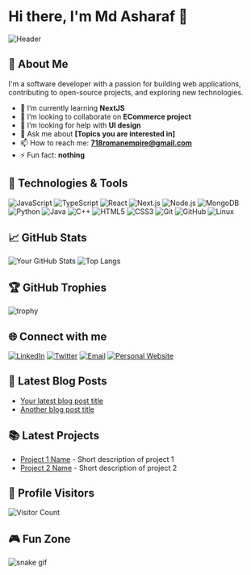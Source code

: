 # Hi there, I'm Md Asharaf 👋

![Header](https://asharaf-image-url.com/header.png)

## 🚀 About Me

I'm a software developer with a passion for building web applications, contributing to open-source projects, and exploring new technologies.

-   🌱 I’m currently learning **NextJS**
-   👯 I’m looking to collaborate on **ECommerce project**
-   🤔 I’m looking for help with **UI design**
-   💬 Ask me about **[Topics you are interested in]**
-   📫 How to reach me: **718romanempire@gmail.com**
-   ⚡ Fun fact: **nothing**

## 🔧 Technologies & Tools

![JavaScript](https://img.shields.io/badge/-JavaScript-333?style=flat&logo=javascript)
![TypeScript](https://img.shields.io/badge/-TypeScript-333?style=flat&logo=typescript)
![React](https://img.shields.io/badge/-React-333?style=flat&logo=react)
![Next.js](https://img.shields.io/badge/-Next.js-333?style=flat&logo=next.js)
![Node.js](https://img.shields.io/badge/-Node.js-333?style=flat&logo=node.js)
![MongoDB](https://img.shields.io/badge/-MongoDB-333?style=flat&logo=mongodb)
![Python](https://img.shields.io/badge/-Python-333?style=flat&logo=python)
![Java](https://img.shields.io/badge/-Java-333?style=flat&logo=java)
![C++](https://img.shields.io/badge/-C++-333?style=flat&logo=cplusplus)
![HTML5](https://img.shields.io/badge/-HTML5-333?style=flat&logo=html5)
![CSS3](https://img.shields.io/badge/-CSS3-333?style=flat&logo=css3)
![Git](https://img.shields.io/badge/-Git-333?style=flat&logo=git)
![GitHub](https://img.shields.io/badge/-GitHub-333?style=flat&logo=github)
![Linux](https://img.shields.io/badge/-Linux-333?style=flat&logo=linux)

## 📈 GitHub Stats

![Your GitHub Stats](https://github-readme-stats.vercel.app/api?username=your-username&show_icons=true&hide_border=true)
![Top Langs](https://github-readme-stats.vercel.app/api/top-langs/?username=your-username&hide=TeX&layout=compact)

## 🏆 GitHub Trophies

![trophy](https://github-profile-trophy.vercel.app/?username=your-username)

## 🌐 Connect with me

[![LinkedIn](https://img.shields.io/badge/-LinkedIn-0077B5?style=flat&logo=linkedin&logoColor=white)](https://linkedin.com/in/your-linkedin-profile)
[![Twitter](https://img.shields.io/badge/-Twitter-1DA1F2?style=flat&logo=twitter&logoColor=white)](https://twitter.com/your-twitter-profile)
[![Email](https://img.shields.io/badge/-Email-D14836?style=flat&logo=gmail&logoColor=white)](mailto:your-email@example.com)
[![Personal Website](https://img.shields.io/badge/-Website-000000?style=flat&logo=about.me&logoColor=white)](https://your-website.com)

## 📝 Latest Blog Posts

<!-- BLOG-POST-LIST:START -->

-   [Your latest blog post title](https://your-blog-url.com)
-   [Another blog post title](https://your-blog-url.com)
<!-- BLOG-POST-LIST:END -->

## 📚 Latest Projects

-   [Project 1 Name](https://github.com/your-username/project-1) - Short description of project 1
-   [Project 2 Name](https://github.com/your-username/project-2) - Short description of project 2

## 🎨 Profile Visitors

![Visitor Count](https://visitor-badge.glitch.me/badge?page_id=your-username.your-username)

## 🎮 Fun Zone

![snake gif](https://github.com/your-username/your-username/blob/output/github-contribution-grid-snake.gif)
